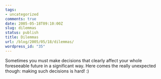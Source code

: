 ```yaml
---
tags:
- uncategorized
comments: true
date: 2005-05-18T09:10:00Z
slug: dilemmas
status: publish
title: Dilemmas
url: /blog/2005/05/18/dilemmas/
wordpress_id: "35"
---
```


Sometimes you must make decisions that clearly affect your whole foreseeable future in a significant way. Here comes the really unexpected though: making such decisions is hard! :)
